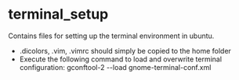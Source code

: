 terminal_setup
==============

Contains files for setting up the terminal environment in ubuntu.

- .dicolors, .vim, .vimrc should simply be copied to the home folder
- Execute the following command to load and overwrite terminal configuration: gconftool-2 --load gnome-terminal-conf.xml

